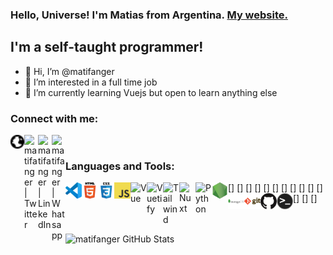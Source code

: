 ### Hello, Universe! I'm Matias from Argentina. [My website.][website]

## I'm a self-taught programmer!
- 👋 Hi, I’m @matifanger
- 👀 I’m interested in a full time job
- 🌱 I’m currently learning Vuejs but open to learn anything else

### Connect with me:

[<img align="left" alt="matifanger.dev" width="22px" src="https://raw.githubusercontent.com/iconic/open-iconic/master/svg/globe.svg" />][website]
[<img align="left" alt="matifanger | Twitter" width="22px" src="https://cdn.jsdelivr.net/npm/simple-icons@v3/icons/twitter.svg" />][twitter]
[<img align="left" alt="matifanger | LinkedIn" width="22px" src="https://cdn.jsdelivr.net/npm/simple-icons@v3/icons/linkedin.svg" />][linkedin]
[<img align="left" alt="matifanger | Whatsapp" width="22px" src="https://cdn.jsdelivr.net/npm/simple-icons@v3/icons/whatsapp.svg" />][whatsapp]

<br />

### Languages and Tools:

[<img align="left" alt="Visual Studio Code" width="26px" src="https://raw.githubusercontent.com/github/explore/80688e429a7d4ef2fca1e82350fe8e3517d3494d/topics/visual-studio-code/visual-studio-code.png" />]
[<img align="left" alt="HTML5" width="26px" src="https://raw.githubusercontent.com/github/explore/80688e429a7d4ef2fca1e82350fe8e3517d3494d/topics/html/html.png" />]
[<img align="left" alt="CSS3" width="26px" src="https://raw.githubusercontent.com/github/explore/80688e429a7d4ef2fca1e82350fe8e3517d3494d/topics/css/css.png" />]
[<img align="left" alt="JavaScript" width="26px" src="https://raw.githubusercontent.com/github/explore/80688e429a7d4ef2fca1e82350fe8e3517d3494d/topics/javascript/javascript.png" />]
[<img align="left" alt="Vue" width="26px" src="https://avatars.githubusercontent.com/u/6128107?s=200&v=4" />]
[<img align="left" alt="Vuetify" width="26px" src="https://avatars.githubusercontent.com/u/22138497?s=200&v=4" />]
[<img align="left" alt="Tailwind" width="26px" src="https://avatars.githubusercontent.com/u/30317862?s=200&v=4" />]
[<img align="left" alt="Nuxt" width="26px" src="https://avatars.githubusercontent.com/u/23360933?s=200&v=4" />]
[<img align="left" alt="Python" width="26px" src="https://avatars.githubusercontent.com/u/1525981?s=200&v=4" />]
[<img align="left" alt="Node.js" width="26px" src="https://raw.githubusercontent.com/github/explore/80688e429a7d4ef2fca1e82350fe8e3517d3494d/topics/nodejs/nodejs.png" />]
[<img align="left" alt="MongoDB" width="26px" src="https://raw.githubusercontent.com/github/explore/80688e429a7d4ef2fca1e82350fe8e3517d3494d/topics/mongodb/mongodb.png" />]
[<img align="left" alt="Git" width="26px" src="https://raw.githubusercontent.com/github/explore/80688e429a7d4ef2fca1e82350fe8e3517d3494d/topics/git/git.png" />]
[<img align="left" alt="GitHub" width="26px" src="https://raw.githubusercontent.com/github/explore/78df643247d429f6cc873026c0622819ad797942/topics/github/github.png" />]
[<img align="left" alt="Terminal" width="26px" src="https://raw.githubusercontent.com/github/explore/80688e429a7d4ef2fca1e82350fe8e3517d3494d/topics/terminal/terminal.png" />]

<br />
<br />

<img align="left" alt="matifanger GitHub Stats" src="https://github-readme-stats.codestackr.vercel.app/api?username=matifanger&show_icons=true&hide_border=true" />

<br />

[website]: https://matifanger.dev
[twitter]: https://twitter.com/matifanger
[linkedin]: https://linkedin.com/in/matifanger
[whatsapp]: https://wa.link/aq1xfn
